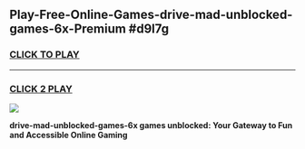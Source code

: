 
## Play-Free-Online-Games-drive-mad-unblocked-games-6x-Premium #d9l7g
<h3>
<a href="https://premium.freeplayer.one?title=drive-mad-unblocked-games-6x&ref=8M">CLICK TO PLAY</a></h3>
<hr>

<h3>
<a href="https://premium.freeplayer.one?title=drive-mad-unblocked-games-6x&ref=8M">CLICK 2 PLAY</a>
  
</h3>

<a href="https://premium.freeplayer.one?title=drive-mad-unblocked-games-6x&ref=8M"><img src="https://clearcache.store/games.png"></a>


**drive-mad-unblocked-games-6x games unblocked: Your Gateway to Fun and Accessible Online Gaming**
